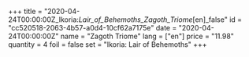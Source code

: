 +++
title = "2020-04-24T00:00:00Z_Ikoria:_Lair_of_Behemoths_Zagoth_Triome_[en]_false"
id = "cc520518-2063-4b57-a0d4-10cf62a7175e"
date = "2020-04-24T00:00:00Z"
name = "Zagoth Triome"
lang = ["en"]
price = "11.98"
quantity = 4
foil = false
set = "Ikoria: Lair of Behemoths"
+++
